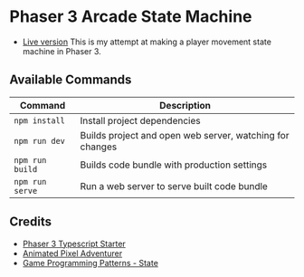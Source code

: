 # Phaser 3 Arcade State Machine
- [Live version](https://ganrmit.github.io/phaser-3-state-machine/dist/index.html)
This is my attempt at making a player movement state machine in Phaser 3.

## Available Commands

| Command | Description |
|---------|-------------|
| `npm install` | Install project dependencies |
| `npm run dev` | Builds project and open web server, watching for changes |
| `npm run build` | Builds code bundle with production settings  |
| `npm run serve` | Run a web server to serve built code bundle |

## Credits
- [Phaser 3 Typescript Starter](https://github.com/geocine/phaser3-rollup-typescript)
- [Animated Pixel Adventurer](https://rvros.itch.io/animated-pixel-hero)
- [Game Programming Patterns - State](https://gameprogrammingpatterns.com/state.html)
